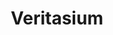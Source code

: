 ---
title: Veritasium
url: https://www.youtube.com/user/1veritasium
categories: [youtube, scicomm]
info: An element of truth - videos about science, education, and anything else I find interesting.
duration: long
---